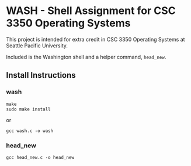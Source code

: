 # WASH - Shell Assignment for CSC 3350 Operating Systems
This project is intended for extra credit in CSC 3350 Operating Systems at Seattle Pacific University.

Included is the Washington shell and a helper command, `head_new`.

## Install Instructions
### wash
```
make
sudo make install
```
or
```
gcc wash.c -o wash
```
### head_new
```
gcc head_new.c -o head_new
```
